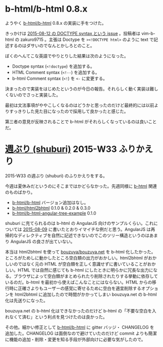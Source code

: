 # b-html/b-html 0.8.x

ようやく [b-html/b-html][] 0.8.x の実装に手をつけた。

きっかけは [2015-08-12 の DOCTYPE syntax という issue](https://github.com/b-html/b-html/issues/34) 。投稿者は vim-b-html の zakuro9715 。主張は Doctype を `><!DOCTYPE html>` のように text で記述するのはダサいのでなんとかしろとのこと。

ぼくのへんてこな英語でやりとりした結果は次のようになった。

- Doctype syntax (`<!doctype`) を追加する。
- HTML Comment syntax (`<!--`) を追加する。
- b-html Comment syntax (`<!`) を `<-` に変更する。

決まったので実装をはじめたというのが今日の報告。それらしく動く実装は難しくないのでさっと実装した。

最初は文法事項がややこしくなるのはどうかと思ったのだけど最終的には以前よりすっきりした見た目になったので採用して良かったと感じた。

第三者の意見が反映されることで b-html がそれらしくなっているのは良いことだ。

# [週ぶり (shuburi)][shuburi] 2015-W33 ふりかえり

2015-W33 の週ぶり (shuburi) のふりかえりをする。

今週は夏休みだというのにそこまではかどらなかった。先週同様に [b-html](http://b-html.org) 関連のものばかり。

- [b-html/b-html][] バージョン追加はなし。
- [b-html/html2bhtml][] 0.1.0 & 0.2.0 & 0.3.0
- [b-html/b-html-angular-tree-example][] 0.1.0

shuburi に充てられるのは b-html の AngularJS 向けのサンプルくらい。これについては [2015-08-09][] に書いたとおりイマイチな例だと思う。AngularJS は再帰的なディレクティブを自然に記述できないのでこのツリー構造というのはあまり AngularJS の良さが出ていない。

本当は html2bhtml を使って [bouzuya/bouzuya.net][] を b-html 化したかった。ところがためしに動かしたところ空白類の出力がおかしい。html2bhtml がおかしいのではなく元の HTML が空白類を正しく意識せずに書いていることがおかしい。HTML では自然に感じても b-html にしたときに明らかに冗長な出力になる。ブラウザによって空白類がまとめられたり削除されたりする挙動に依存しているのだ。b-html を最初から使えばこんなことにはならない。HTML からの移行時に正確さよりもユーザーの感覚に寄せるために空白を適宜削除するオプションを html2bhtml に追加したので時間がかかってしまい bouzuya.net の b-html 化は先送りになった。

bouzuya.net の b-html 化はできなかったのだけど b-html の「不要な空白を入れなくて済む」という利点を見つけたのは良かった。

その他。細かい修正として [b-html/b-html][] に gitter バッジ・ CHANGELOG を追加した。CHANGELOG は面倒なので避けていたのだけど commit よりも簡潔に機能の追加・削除・変更を知る手段が外部向けに必要な気がしたので。

[shuburi]: http://shuburi.org
[2015-08-09]: https://blog.bouzuya.net/2015/08/09/
[b-html/b-html-angular-tree-example]: https://github.com/b-html/b-html-angular-tree-example
[b-html/b-html]: https://github.com/b-html/b-html
[b-html/html2bhtml]: https://github.com/b-html/html2bhtml
[bouzuya/bouzuya.net]: https://github.com/bouzuya/bouzuya.net
